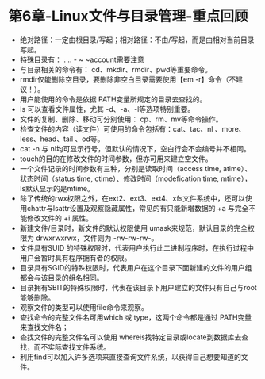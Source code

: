 # 第6章-Linux文件与目录管理-重点回顾

- 绝对路径：一定由根目录/写起；相对路径：不由/写起，而是由相对当前目录写起。
- 特殊目录有： .   ..   -   ~   ~account需要注意
- 与目录相关的命令有： cd、mkdir、rmdir、pwd等重要命令。
- rmdir仅能删除空目录，要删除非空白目录需要使用【em -r】命令（不建议！）。
- 用户能使用的命令是依据 PATH变量所规定的目录去查找的。
- ls 可以查看文件属性，尤其 -d、-a、-l等选项特别重要。
- 文件的复制、删除、移动可分别使用： cp、rm、mv等命令操作。
- 检查文件的内容（读文件）可使用的命令包括有：cat、tac、nl 、more、less、head、tail 、od等。
- cat -n 与 nl均可显示行号，但默认的情况下，空白行会不会编号并不相同。
- touch的目的在修改文件的时间参数，但亦可用来建立空文件。
- 一个文件记录的时间参数有三种，分别是读取时间（access time, atime）、状态时间（status time, ctime）、修改时间（modefication time, mtime）， ls默认显示的是mtime。
- 除了传统的rwx权限之外，在ext2、ext3、ext4、xfs文件系统中，还可以使用chattr与lsattr设置及观察隐藏属性，常见的有只能新增数据的 +a 与完全不能修改文件的 +i 属性。
- 新建文件/目录时，新文件的默认权限使用 umask来规范，默认目录的完全权限为 drwxrwxrwx，文件则为 -rw-rw-rw-。
- 文件具有SUID 的特殊权限时，代表用户执行此二进制程序时，在执行过程中用户会暂时具有程序拥有者的权限。
- 目录具有SGID的特殊权限时，代表用户在这个目录下面新建的文件的用户组都会与该目录的组名相同。
- 目录拥有SBIT的特殊权限时，代表在该目录下用户建立的文件只有自己与root能够删除。
- 观察文件的类型可以使用file命令来观察。
- 查找命令的完整文件名可用which 或 type，这两个命令都是通过 PATH变量来查找文件名；
- 查找文件的完整文件名可以使用 whereis找特定目录或locate到数据库去查找，而不实际查找文件系统。
- 利用find可以加入许多选项来直接查询文件系统，以获得自己想要知道的文件。
